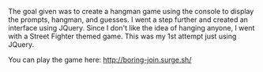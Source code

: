 The goal given was to create a hangman game using the console
to display the prompts, hangman, and guesses. I went a step
further and created an interface using JQuery. Since I don't
like the idea of hanging anyone, I went with a Street Fighter
themed game. This was my 1st attempt just using JQuery.

You can play the game here: http://boring-join.surge.sh/
